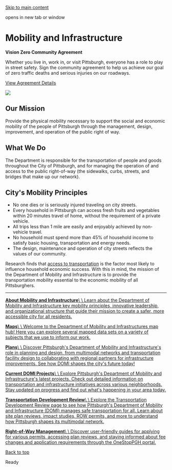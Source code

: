 [Skip to main content](https://www.pittsburghpa.gov/Business-Development/Mobility-and-Infrastructure#main-content)

opens in new tab or window

# Mobility and Infrastructure

**Vision Zero Community Agreement**

Whether you live in, work in, or visit Pittsburgh, everyone has a role to play in street safety. Sign the community agreement to help us achieve our goal of zero traffic deaths and serious injuries on our roadways.

[View Agreement Details](https://engage.pittsburghpa.gov/vision-zero/vision-zero-community-agreement)

![](https://www.pittsburghpa.gov/files/assets/city/v/1/domi/images/6169_domi.jpg)

## Our Mission

Provide the physical mobility necessary to support the social and economic mobility of the people of Pittsburgh through the management, design, improvement, and operation of the public right of way.

## What We Do

The Department is responsible for the transportation of people and goods throughout the City of Pittsburgh, and for managing the operation of and access to the public right-of-way (the sidewalks, curbs, streets, and bridges that make up our network).

## City's Mobility Principles

- No one dies or is seriously injured traveling on city streets.
- Every household in Pittsburgh can access fresh fruits and vegetables within 20 minutes travel of home, without the requirement of a private vehicle.
- All trips less than 1 mile are easily and enjoyably achieved by non-vehicle travel.
- No household must spend more than 45% of household income to satisfy basic housing, transportation and energy needs.
- The design, maintenance and operation of city streets reflects the values of our community.

Research finds that [access to transportation](https://www.planetizen.com/node/76552) is the factor most likely to influence household economic success. With this in mind, the mission of the Department of Mobility and Infrastructure is to provide the transportation mobility essential to the economic mobility of all Pittsburghers.

* * *

[**About Mobility and Infrastructure**\\
\\
Learn about the Department of Mobility and Infrastructure key mobility principles, innovative leadership, and organizational structure that guide their mission to create a safer, more accessible city for all residents.](https://www.pittsburghpa.gov/Business-Development/Mobility-and-Infrastructure/About-Mobility-and-Infrastructure)

[**Maps**\\
\\
Welcome to the Department of Mobility and Infrastructures map hub! Here you can explore several mapped data sets on a variety of subjects that we use to inform our work.](https://www.pittsburghpa.gov/Business-Development/Mobility-and-Infrastructure/Maps)

[**Plans**\\
\\
Discover Pittsburgh's Department of Mobility and Infrastructure's role in planning and design, from multimodal networks and transportation facility design to collaborating with regional partners for infrastructure improvements. See how DOMI shapes the city's future today!](https://www.pittsburghpa.gov/Business-Development/Mobility-and-Infrastructure/Plans)

[**Current DOMI Projects**\\
\\
Explore Pittsburgh's Department of Mobility and Infrastructure's latest projects. Check out detailed information on transportation and infrastructure initiatives across various neighborhoods. Stay updated on progress and find out what's happening in your area today.](https://www.pittsburghpa.gov/Business-Development/Mobility-and-Infrastructure/Current-DOMI-Projects)

[**Transportation Development Review**\\
\\
Explore the Transportation Development Review page to see how Pittsburgh's Department of Mobility and Infrastructure (DOMI) manages safe transportation for all. Learn about site plan reviews, impact studies, ROW permits, and more to understand how Pittsburgh shapes its multimodal network.](https://www.pittsburghpa.gov/Business-Development/Mobility-and-Infrastructure/Transportation-Development-Review)

[**Right-of-Way Management**\\
\\
Discover user-friendly guides for applying for various permits, accessing plan reviews, and staying informed about fee changes and application requirements through the OneStopPGH portal.](https://www.pittsburghpa.gov/Business-Development/Mobility-and-Infrastructure/Right-of-Way-Management)

[Back to top](https://www.pittsburghpa.gov/Business-Development/Mobility-and-Infrastructure#body-top)

Ready
